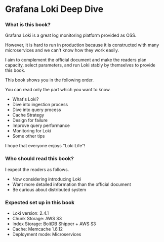 # Grafana Loki Deep Dive

### What is this book?

Grafana Loki is a great log monitoring platform provided as OSS.

However, it is hard to run in production because it is constructed with many microservices and we can't know how they work easily.

I aim to complement the official document and make the readers plan capacity, select parameters, and run Loki stably by themselves to provide this book.

This book shows you in the following order.

You can read only the part which you want to know.

* What's Loki?
* Dive into ingestion process
* Dive into query process
* Cache Strategy
* Design for failure
* Improve query performance
* Monitoring for Loki
* Some other tips

I hope that everyone enjoys "Loki Life"!

### Who should read this book?

I expect the readers as follows.

* Now considering introducing Loki
* Want more detailed information than the official document
* Be curious about distributed system

### Expected set up in this book

* Loki version: 2.4.1
* Chunk Storage: AWS S3
* Index Storage: BoltDB Shipper + AWS S3
* Cache: Memcache 1.6.12
* Deployment mode: Microservices
